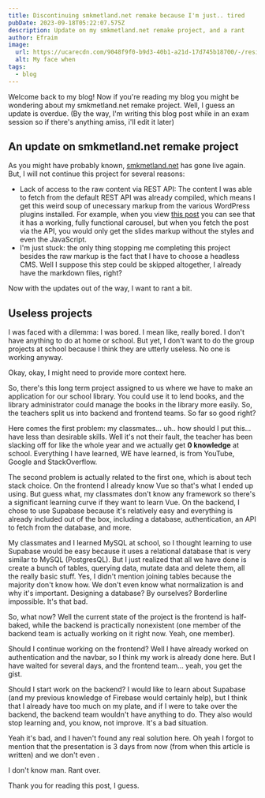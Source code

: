 ```yaml
---
title: Discontinuing smkmetland.net remake because I'm just.. tired
pubDate: 2023-09-18T05:22:07.575Z
description: Update on my smkmetland.net remake project, and a rant
author: Efraim
image:
  url: https://ucarecdn.com/9048f9f0-b9d3-40b1-a21d-17d745b18700/-/resize/800x600/mfw.jpg
  alt: My face when
tags:
  - blog
---
```

Welcome back to my blog! Now if you're reading my blog you might be wondering about my smkmetland.net remake project. Well, I guess an update is overdue. (By the way, I'm writing this blog post while in an exam session so if there's anything amiss, i'll edit it later)

## An update on smkmetland.net remake project

As you might have probably known, [smkmetland.net](smkmetland.net) has gone live again. But, I will not continue this project for several reasons:

* Lack of access to the raw content via REST API: The content I was able to fetch from the default REST API was already compiled, which means I get this weird soup of unecessary markup from the various WordPress plugins installed. For example, when you view [this post](https://smkmetland.net/ppdb/index.php/2022/12/15/sharing-praktik-baik/) you can see that it has a working, fully functional carousel, but when you fetch the post via the API, you would only get the slides markup without the styles and even the JavaScript.
* I'm just stuck: the only thing stopping me completing this project besides the raw markup is the fact that I have to choose a headless CMS. Well I suppose this step could be skipped altogether, I already have the markdown files, right?

Now with the updates out of the way, I want to rant a bit.

## Useless projects

I was faced with a dilemma: I was bored. I mean like, really bored. I don't have anything to do at home or school. But yet,  I don't want to do the group projects at school because I think they are utterly useless. No one is working anyway.

Okay, okay, I might need to provide more context here.

So, there's this long term project assigned to us where we have to make an application for our school library. You could use it to lend books, and the library administrator could manage the books in the library more easily. So, the teachers split us into backend and frontend teams. So far so good right?

Here comes the first problem: my classmates... uh.. how should I put this... have less than desirable skills.  Well it's not their fault, the teacher has been slacking off for like the whole year and we actually get **0 knowledge** at school. Everything I have learned, WE have learned, is from YouTube, Google and StackOverflow.

The second problem is actually related to the first one, which is about tech stack choice. On the frontend I already know Vue so that's what I ended up using. But guess what, my classmates don't know any framework so there's a significant learning curve if they want to learn Vue. On the backend, I chose to use Supabase because it's relatively easy and everything is already included out of the box, including a database, authentication, an API to fetch from the database, and more.

My classmates and I learned MySQL at school, so I thought learning to use Supabase would be easy because it uses a relational database that is very similar to MySQL (PostgresQL). But I just realized that all we have done is create a bunch of tables, querying data, mutate data and delete them, all the really basic stuff. Yes, I didn't mention joining tables because the majority don't know how. We don't even know what normalization is and why it's important. Designing a database? By ourselves? Borderline impossible. It's that bad.

So, what now? Well the current state of the project is the frontend is half-baked, while the backend is practically nonexistent (one member of the backend team is actually working on it right now. Yeah, one member).

Should I continue working on the frontend? Well I have already worked on authentication and the navbar, so I think my work is already done here. But I have waited for several days, and the frontend team... yeah, you get the gist.

Should I start work on the backend? I would like to learn about Supabase (and my previous knowledge of Firebase would certainly help), but I think that I already have too much on my plate, and if I were to take over the backend, the backend team wouldn't have anything to do. They also would stop learning and, you know, not improve. It's a bad situation.

Yeah it's bad, and I haven't found any real solution here. Oh yeah I forgot to mention that the presentation is 3 days from now (from when this article is written) and we don't even .

I don't know man. Rant over.

Thank you for reading this post, I guess.
